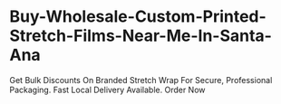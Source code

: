# Buy-Wholesale-Custom-Printed-Stretch-Films-Near-Me-In-Santa-Ana
Get Bulk Discounts On Branded Stretch Wrap For Secure, Professional Packaging. Fast Local Delivery Available. Order Now
